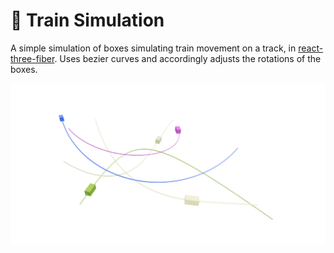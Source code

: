 # 🚆 Train Simulation

A simple simulation of boxes simulating train movement on a track, in [react-three-fiber](https://github.com/pmndrs/react-three-fiber). Uses bezier curves and accordingly adjusts the rotations of the boxes.

![](images/screenshot.png)